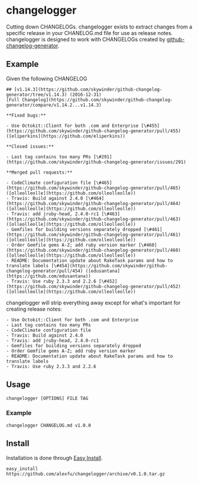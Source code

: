 # changelogger
Cutting down CHANGELOGs. changelogger exists to extract changes from a specific release in your CHANELOG.md file for use as release notes. changelogger is designed to work with CHANGELOGs created by [github-changelog-generator](https://github.com/skywinder/github-changelog-generator).

## Example
Given the following CHANGELOG

```
## [v1.14.3](https://github.com/skywinder/github-changelog-generator/tree/v1.14.3) (2016-12-31)
[Full Changelog](https://github.com/skywinder/github-changelog-generator/compare/v1.14.2...v1.14.3)

**Fixed bugs:**

- Use Octokit::Client for both .com and Enterprise [\#455](https://github.com/skywinder/github-changelog-generator/pull/455) ([eliperkins](https://github.com/eliperkins))

**Closed issues:**

- Last tag contains too many PRs [\#291](https://github.com/skywinder/github-changelog-generator/issues/291)

**Merged pull requests:**

- CodeClimate configuration file [\#465](https://github.com/skywinder/github-changelog-generator/pull/465) ([olleolleolle](https://github.com/olleolleolle))
- Travis: Build against 2.4.0 [\#464](https://github.com/skywinder/github-changelog-generator/pull/464) ([olleolleolle](https://github.com/olleolleolle))
- Travis: add jruby-head, 2.4.0-rc1 [\#463](https://github.com/skywinder/github-changelog-generator/pull/463) ([olleolleolle](https://github.com/olleolleolle))
- Gemfiles for building versions separately dropped [\#461](https://github.com/skywinder/github-changelog-generator/pull/461) ([olleolleolle](https://github.com/olleolleolle))
- Order Gemfile gems A-Z; add ruby version marker [\#460](https://github.com/skywinder/github-changelog-generator/pull/460) ([olleolleolle](https://github.com/olleolleolle))
- README: Documentation update about RakeTask params and how to translate labels [\#454](https://github.com/skywinder/github-changelog-generator/pull/454) ([edusantana](https://github.com/edusantana))
- Travis: Use ruby 2.3.3 and 2.2.6 [\#452](https://github.com/skywinder/github-changelog-generator/pull/452) ([olleolleolle](https://github.com/olleolleolle))
```

changelogger will strip everything away except for what's important for creating release notes:

```
- Use Octokit::Client for both .com and Enterprise
- Last tag contains too many PRs
- CodeClimate configuration file
- Travis: Build against 2.4.0
- Travis: add jruby-head, 2.4.0-rc1
- Gemfiles for building versions separately dropped
- Order Gemfile gems A-Z; add ruby version marker
- README: Documentation update about RakeTask params and how to translate labels
- Travis: Use ruby 2.3.3 and 2.2.6
```

## Usage

```
changelogger [OPTIONS] FILE TAG
```

### Example

```
changelogger CHANGELOG.md v1.0.0
```

## Install

Installation is done through [Easy Install](http://setuptools.readthedocs.io/en/latest/easy_install.html#id8).

```
easy_install https://github.com/alexfu/changelogger/archive/v0.1.0.tar.gz
```
